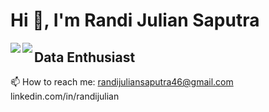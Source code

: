 # Hi 👋, I'm Randi Julian Saputra

<p>
  <img align="left" src="https://github-readme-stats.vercel.app/api?username=randiijulian&show_icons=true&theme=radical" >
  <img align="left" src="https://github-readme-stats.vercel.app/api/top-langs/?username=randiijulian&layout=compact&theme=radical&hide=html,css" >
</p>


## **Data Enthusiast**
📫 How to reach me: 
randijuliansaputra46@gmail.com
linkedin.com/in/randijulian
<!--
Here are some ideas to get you started:

- 🔭 I’m currently working on ...
- 🌱 I’m currently learning ...
- 👯 I’m looking to collaborate on ...
- 🤔 I’m looking for help with ...
- 💬 Ask me about ...
-->
